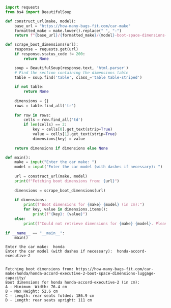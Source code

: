 ```python
import requests
from bs4 import BeautifulSoup

def construct_url(make, model):
    base_url = "https://how-many-bags-fit.com/car-make"
    formatted_make = make.lower().replace(" ", "-")
    return f"{base_url}/{formatted_make}/{model}-boot-space-dimensions-luggage-capacity/"

def scrape_boot_dimensions(url):
    response = requests.get(url)
    if response.status_code != 200:
        return None

    soup = BeautifulSoup(response.text, 'html.parser')
    # Find the section containing the dimensions table
    table = soup.find('table', class_='table table-striped')
    
    if not table:
        return None
    
    dimensions = {}
    rows = table.find_all('tr')
    
    for row in rows:
        cells = row.find_all('td')
        if len(cells) == 2:
            key = cells[0].get_text(strip=True)
            value = cells[1].get_text(strip=True)
            dimensions[key] = value
    
    return dimensions if dimensions else None

def main():
    make = input("Enter the car make: ")
    model = input("Enter the car model (with dashes if necessary): ")
    
    url = construct_url(make, model)
    print(f"Fetching boot dimensions from: {url}")
    
    dimensions = scrape_boot_dimensions(url)
    
    if dimensions:
        print(f"Boot dimensions for {make} {model} (in cm):")
        for key, value in dimensions.items():
            print(f"{key}: {value}")
    else:
        print(f"Could not retrieve dimensions for {make} {model}. Please check the car make and model.")
 
if __name__ == "__main__":
    main()

```

    Enter the car make:  honda
    Enter the car model (with dashes if necessary):  honda-accord-executive-2


    Fetching boot dimensions from: https://how-many-bags-fit.com/car-make/honda/honda-accord-executive-2-boot-space-dimensions-luggage-capacity/
    Boot dimensions for honda honda-accord-executive-2 (in cm):
    A - Minimum  Width: 76.4 cm
    B - Max Height: 52.6 cm
    C - Length: rear seats folded: 186.9 cm
    D - Length: rear seats upright: 111 cm

